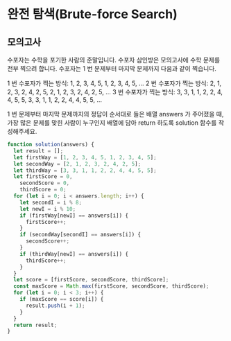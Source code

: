 # 완전 탐색(Brute-force Search)

## 모의고사

수포자는 수학을 포기한 사람의 준말입니다. 수포자 삼인방은 모의고사에 수학 문제를 전부 찍으려 합니다. 수포자는 1 번 문제부터 마지막 문제까지 다음과 같이 찍습니다.

1 번 수포자가 찍는 방식: 1, 2, 3, 4, 5, 1, 2, 3, 4, 5, ...
2 번 수포자가 찍는 방식: 2, 1, 2, 3, 2, 4, 2, 5, 2, 1, 2, 3, 2, 4, 2, 5, ...
3 번 수포자가 찍는 방식: 3, 3, 1, 1, 2, 2, 4, 4, 5, 5, 3, 3, 1, 1, 2, 2, 4, 4, 5, 5, ...

1 번 문제부터 마지막 문제까지의 정답이 순서대로 들은 배열 answers 가 주어졌을 때, 가장 많은 문제를 맞힌 사람이 누구인지 배열에 담아 return 하도록 solution 함수를 작성해주세요.

```js
function solution(answers) {
  let result = [];
  let firstWay = [1, 2, 3, 4, 5, 1, 2, 3, 4, 5];
  let secondWay = [2, 1, 2, 3, 2, 4, 2, 5];
  let thirdWay = [3, 3, 1, 1, 2, 2, 4, 4, 5, 5];
  let firstScore = 0,
    secondScore = 0,
    thirdScore = 0;
  for (let i = 0; i < answers.length; i++) {
    let secondI = i % 8;
    let newI = i % 10;
    if (firstWay[newI] == answers[i]) {
      firstScore++;
    }
    if (secondWay[secondI] == answers[i]) {
      secondScore++;
    }
    if (thirdWay[newI] == answers[i]) {
      thirdScore++;
    }
  }
  let score = [firstScore, secondScore, thirdScore];
  const maxScore = Math.max(firstScore, secondScore, thirdScore);
  for (let i = 0; i < 3; i++) {
    if (maxScore == score[i]) {
      result.push(i + 1);
    }
  }
  return result;
}
```
